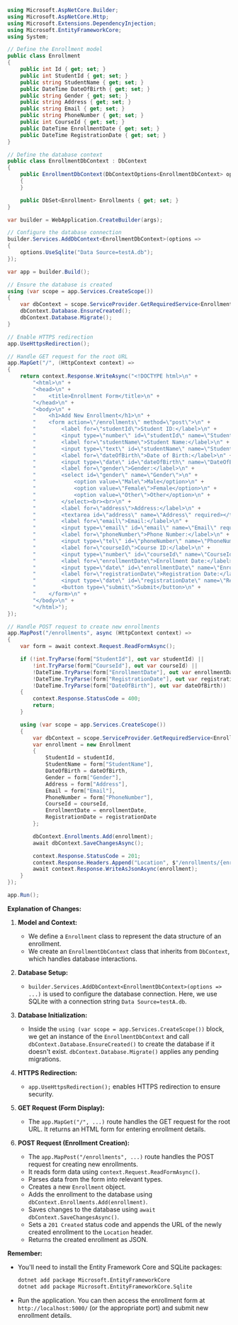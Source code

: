 ```csharp
using Microsoft.AspNetCore.Builder;
using Microsoft.AspNetCore.Http;
using Microsoft.Extensions.DependencyInjection;
using Microsoft.EntityFrameworkCore;
using System;

// Define the Enrollment model
public class Enrollment
{
    public int Id { get; set; }
    public int StudentId { get; set; }
    public string StudentName { get; set; }
    public DateTime DateOfBirth { get; set; }
    public string Gender { get; set; }
    public string Address { get; set; }
    public string Email { get; set; }
    public string PhoneNumber { get; set; }
    public int CourseId { get; set; }
    public DateTime EnrollmentDate { get; set; }
    public DateTime RegistrationDate { get; set; }
}

// Define the database context
public class EnrollmentDbContext : DbContext
{
    public EnrollmentDbContext(DbContextOptions<EnrollmentDbContext> options) : base(options)
    {
    }

    public DbSet<Enrollment> Enrollments { get; set; }
}

var builder = WebApplication.CreateBuilder(args);

// Configure the database connection
builder.Services.AddDbContext<EnrollmentDbContext>(options =>
{
    options.UseSqlite("Data Source=testA.db"); 
});

var app = builder.Build();

// Ensure the database is created
using (var scope = app.Services.CreateScope())
{
    var dbContext = scope.ServiceProvider.GetRequiredService<EnrollmentDbContext>();
    dbContext.Database.EnsureCreated();
    dbContext.Database.Migrate(); 
}

// Enable HTTPS redirection
app.UseHttpsRedirection();

// Handle GET request for the root URL
app.MapGet("/", (HttpContext context) =>
{
    return context.Response.WriteAsync("<!DOCTYPE html>\n" +
        "<html>\n" +
        "<head>\n" +
        "    <title>Enrollment Form</title>\n" +
        "</head>\n" +
        "<body>\n" +
        "    <h1>Add New Enrollment</h1>\n" +
        "    <form action=\"/enrollments\" method=\"post\">\n" +
        "        <label for=\"studentId\">Student ID:</label>\n" +
        "        <input type=\"number\" id=\"studentId\" name=\"StudentId\" required><br><br>\n" +
        "        <label for=\"studentName\">Student Name:</label>\n" +
        "        <input type=\"text\" id=\"studentName\" name=\"StudentName\" required><br><br>\n" +
        "        <label for=\"dateOfBirth\">Date of Birth:</label>\n" +
        "        <input type=\"date\" id=\"dateOfBirth\" name=\"DateOfBirth\" required><br><br>\n" +
        "        <label for=\"gender\">Gender:</label>\n" +
        "        <select id=\"gender\" name=\"Gender\">\n" +
        "            <option value=\"Male\">Male</option>\n" +
        "            <option value=\"Female\">Female</option>\n" +
        "            <option value=\"Other\">Other</option>\n" +
        "        </select><br><br>\n" +
        "        <label for=\"address\">Address:</label>\n" +
        "        <textarea id=\"address\" name=\"Address\" required></textarea><br><br>\n" +
        "        <label for=\"email\">Email:</label>\n" +
        "        <input type=\"email\" id=\"email\" name=\"Email\" required><br><br>\n" +
        "        <label for=\"phoneNumber\">Phone Number:</label>\n" +
        "        <input type=\"tel\" id=\"phoneNumber\" name=\"PhoneNumber\" required><br><br>\n" +
        "        <label for=\"courseId\">Course ID:</label>\n" +
        "        <input type=\"number\" id=\"courseId\" name=\"CourseId\" required><br><br>\n" +
        "        <label for=\"enrollmentDate\">Enrollment Date:</label>\n" +
        "        <input type=\"date\" id=\"enrollmentDate\" name=\"EnrollmentDate\" required><br><br>\n" +
        "        <label for=\"registrationDate\">Registration Date:</label>\n" +
        "        <input type=\"date\" id=\"registrationDate\" name=\"RegistrationDate\" required><br><br>\n" +
        "        <button type=\"submit\">Submit</button>\n" +
        "    </form>\n" +
        "</body>\n" +
        "</html>");
});

// Handle POST request to create new enrollments
app.MapPost("/enrollments", async (HttpContext context) =>
{
    var form = await context.Request.ReadFormAsync(); 

    if (!int.TryParse(form["StudentId"], out var studentId) ||
        !int.TryParse(form["CourseId"], out var courseId) ||
        !DateTime.TryParse(form["EnrollmentDate"], out var enrollmentDate) ||
        !DateTime.TryParse(form["RegistrationDate"], out var registrationDate) ||
        !DateTime.TryParse(form["DateOfBirth"], out var dateOfBirth))
    {
        context.Response.StatusCode = 400;
        return;
    }

    using (var scope = app.Services.CreateScope())
    {
        var dbContext = scope.ServiceProvider.GetRequiredService<EnrollmentDbContext>();
        var enrollment = new Enrollment
        {
            StudentId = studentId,
            StudentName = form["StudentName"],
            DateOfBirth = dateOfBirth,
            Gender = form["Gender"],
            Address = form["Address"],
            Email = form["Email"],
            PhoneNumber = form["PhoneNumber"],
            CourseId = courseId,
            EnrollmentDate = enrollmentDate,
            RegistrationDate = registrationDate
        };

        dbContext.Enrollments.Add(enrollment);
        await dbContext.SaveChangesAsync();

        context.Response.StatusCode = 201; 
        context.Response.Headers.Append("Location", $"/enrollments/{enrollment.Id}"); 
        await context.Response.WriteAsJsonAsync(enrollment); 
    }
});

app.Run(); 
```

**Explanation of Changes:**

1. **Model and Context:**
   - We define a `Enrollment` class to represent the data structure of an enrollment.
   - We create an `EnrollmentDbContext` class that inherits from `DbContext`, which handles database interactions.

2. **Database Setup:**
   - `builder.Services.AddDbContext<EnrollmentDbContext>(options => ...)` is used to configure the database connection. Here, we use SQLite with a connection string `Data Source=testA.db`.

3. **Database Initialization:**
   - Inside the `using (var scope = app.Services.CreateScope())` block, we get an instance of the `EnrollmentDbContext` and call `dbContext.Database.EnsureCreated()` to create the database if it doesn't exist. `dbContext.Database.Migrate()` applies any pending migrations.

4. **HTTPS Redirection:**
   - `app.UseHttpsRedirection();` enables HTTPS redirection to ensure security.

5. **GET Request (Form Display):**
   - The `app.MapGet("/", ...)` route handles the GET request for the root URL. It returns an HTML form for entering enrollment details.

6. **POST Request (Enrollment Creation):**
   - The `app.MapPost("/enrollments", ...)` route handles the POST request for creating new enrollments.
   - It reads form data using `context.Request.ReadFormAsync()`.
   - Parses data from the form into relevant types.
   - Creates a new `Enrollment` object.
   - Adds the enrollment to the database using `dbContext.Enrollments.Add(enrollment)`.
   - Saves changes to the database using `await dbContext.SaveChangesAsync()`.
   - Sets a `201 Created` status code and appends the URL of the newly created enrollment to the `Location` header.
   - Returns the created enrollment as JSON.

**Remember:**

- You'll need to install the Entity Framework Core and SQLite packages:
   ```bash
   dotnet add package Microsoft.EntityFrameworkCore
   dotnet add package Microsoft.EntityFrameworkCore.Sqlite
   ```
-  Run the application. You can then access the enrollment form at `http://localhost:5000/` (or the appropriate port) and submit new enrollment details.